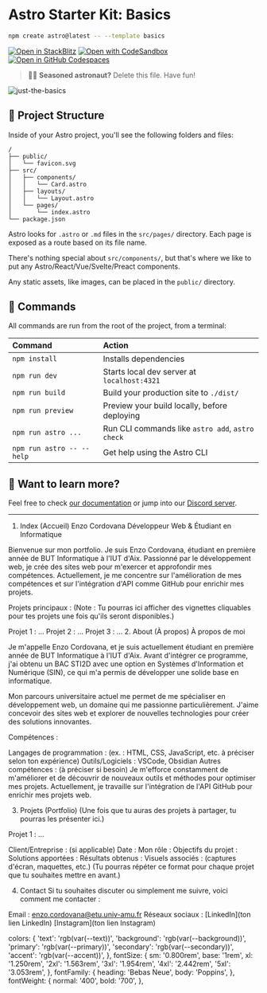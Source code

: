 # Astro Starter Kit: Basics

```sh
npm create astro@latest -- --template basics
```

[![Open in StackBlitz](https://developer.stackblitz.com/img/open_in_stackblitz.svg)](https://stackblitz.com/github/withastro/astro/tree/latest/examples/basics)
[![Open with CodeSandbox](https://assets.codesandbox.io/github/button-edit-lime.svg)](https://codesandbox.io/p/sandbox/github/withastro/astro/tree/latest/examples/basics)
[![Open in GitHub Codespaces](https://github.com/codespaces/badge.svg)](https://codespaces.new/withastro/astro?devcontainer_path=.devcontainer/basics/devcontainer.json)

> 🧑‍🚀 **Seasoned astronaut?** Delete this file. Have fun!

![just-the-basics](https://github.com/withastro/astro/assets/2244813/a0a5533c-a856-4198-8470-2d67b1d7c554)

## 🚀 Project Structure

Inside of your Astro project, you'll see the following folders and files:

```text
/
├── public/
│   └── favicon.svg
├── src/
│   ├── components/
│   │   └── Card.astro
│   ├── layouts/
│   │   └── Layout.astro
│   └── pages/
│       └── index.astro
└── package.json
```

Astro looks for `.astro` or `.md` files in the `src/pages/` directory. Each page is exposed as a route based on its file name.

There's nothing special about `src/components/`, but that's where we like to put any Astro/React/Vue/Svelte/Preact components.

Any static assets, like images, can be placed in the `public/` directory.

## 🧞 Commands

All commands are run from the root of the project, from a terminal:

| Command                   | Action                                           |
| :------------------------ | :----------------------------------------------- |
| `npm install`             | Installs dependencies                            |
| `npm run dev`             | Starts local dev server at `localhost:4321`      |
| `npm run build`           | Build your production site to `./dist/`          |
| `npm run preview`         | Preview your build locally, before deploying     |
| `npm run astro ...`       | Run CLI commands like `astro add`, `astro check` |
| `npm run astro -- --help` | Get help using the Astro CLI                     |

## 👀 Want to learn more?

Feel free to check [our documentation](https://docs.astro.build) or jump into our [Discord server](https://astro.build/chat).


---



1. Index (Accueil)
Enzo Cordovana
Développeur Web & Étudiant en Informatique

Bienvenue sur mon portfolio. Je suis Enzo Cordovana, étudiant en première année de BUT Informatique à l'IUT d'Aix. Passionné par le développement web, je crée des sites web pour m'exercer et approfondir mes compétences. Actuellement, je me concentre sur l'amélioration de mes compétences et sur l'intégration d'API comme GitHub pour enrichir mes projets.

Projets principaux :
(Note : Tu pourras ici afficher des vignettes cliquables pour tes projets une fois qu'ils seront disponibles.)

Projet 1 : ...
Projet 2 : ...
Projet 3 : ...
2. About (À propos)
À propos de moi

Je m'appelle Enzo Cordovana, et je suis actuellement étudiant en première année de BUT Informatique à l'IUT d'Aix. Avant d'intégrer ce programme, j'ai obtenu un BAC STI2D avec une option en Systèmes d'Information et Numérique (SIN), ce qui m'a permis de développer une solide base en informatique.

Mon parcours universitaire actuel me permet de me spécialiser en développement web, un domaine qui me passionne particulièrement. J'aime concevoir des sites web et explorer de nouvelles technologies pour créer des solutions innovantes.

Compétences :

Langages de programmation : (ex. : HTML, CSS, JavaScript, etc. à préciser selon ton expérience)
Outils/Logiciels : VSCode, Obsidian
Autres compétences : (à préciser si besoin)
Je m'efforce constamment de m'améliorer et de découvrir de nouveaux outils et méthodes pour optimiser mes projets. Actuellement, je travaille sur l'intégration de l'API GitHub pour enrichir mes projets web.

3. Projets (Portfolio)
(Une fois que tu auras des projets à partager, tu pourras les présenter ici.)

Projet 1 : ...

Client/Entreprise : (si applicable)
Date :
Mon rôle :
Objectifs du projet :
Solutions apportées :
Résultats obtenus :
Visuels associés : (captures d'écran, maquettes, etc.)
(Tu pourras répéter ce format pour chaque projet que tu souhaites mettre en avant.)

4. Contact
Si tu souhaites discuter ou simplement me suivre, voici comment me contacter :

Email : enzo.cordovana@etu.univ-amu.fr
Réseaux sociaux :
[LinkedIn](ton lien LinkedIn)
[Instagram](ton lien Instagram)




colors: {
				'text': 'rgb(var(--text))',
				'background': 'rgb(var(--background))',
				'primary': 'rgb(var(--primary))',
				'secondary': 'rgb(var(--secondary))',
				'accent': 'rgb(var(--accent))',
			},
			fontSize: {
				sm: '0.800rem',
				base: '1rem',
				xl: '1.250rem',
				'2xl': '1.563rem',
				'3xl': '1.954rem',
				'4xl': '2.442rem',
				'5xl': '3.053rem',
			},
			fontFamily: {
				heading: 'Bebas Neue',
				body: 'Poppins',
			},
			fontWeight: {
				normal: '400',
				bold: '700',
			},